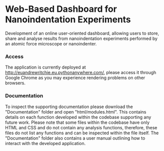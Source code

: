 # Web-Based Dashboard for Nanoindentation Experiments
Development of an online user-oriented dashboard, allowing users to store, share and analyse results from nanoindentation experiments performed by an atomic force microscope or nanoindenter. 

### Access 
The application is currently deployed at http://euandrewritchie.eu.pythonanywhere.com/, please access it through Google Chrome as you may experience rendering problems on other browsers.

### Documentation
To inspect the supporting documentation please download the "Documentation" folder and open "html/modules.html". This contains details on each function developed within the codebase supporting any future work. Please note that some files within the codebase have only HTML and CSS and do not contain any analysis functions, therefore, these files do not list any functions and can be inspected within the file itself. The "Documentation" folder also contains a user manual outlining how to interact with the developed application. 

